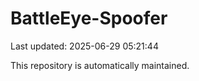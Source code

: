 # BattleEye-Spoofer

Last updated: 2025-06-29 05:21:44

This repository is automatically maintained.
